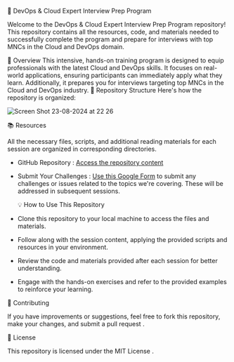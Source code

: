 🚀 DevOps & Cloud Expert Interview Prep Program

Welcome to the  DevOps & Cloud Expert Interview Prep Program  repository! This repository contains all the resources, code, and materials needed to successfully complete the program and prepare for interviews with top MNCs in the Cloud and DevOps domain.
   
📝 Overview
This intensive, hands-on training program is designed to equip professionals with the latest Cloud and DevOps skills. It focuses on real-world applications, ensuring participants can immediately apply what they learn. Additionally, it prepares you for interviews targeting top MNCs in the Cloud and DevOps industry.
📁 Repository Structure
Here's how the repository is organized:

![Screen Shot 23-08-2024 at 22 26](https://github.com/user-attachments/assets/e2cb8b21-4b97-474c-8a21-a7461f4a7d9b)

📚 Resources

All the necessary files, scripts, and additional reading materials for each session are organized in corresponding directories. 

-  GitHub Repository : [Access the repository content](https://github.com/sa2408031/batch-repo.git)
-  Submit Your Challenges : [Use this Google Form](https://forms.gle/yprdPQpFXNbuaeMH8) to submit any challenges or issues related to the topics we're covering. These will be addressed in subsequent sessions.

   💡 How to Use This Repository

-  Clone  this repository to your local machine to access the files and materials.
-  Follow along  with the session content, applying the provided scripts and resources in your environment.
-  Review  the code and materials provided after each session for better understanding.
-  Engage  with the hands-on exercises and refer to the provided examples to reinforce your learning.

  🤝 Contributing

If you have improvements or suggestions, feel free to  fork  this repository, make your changes, and submit a  pull request .

   📜 License

This repository is licensed under the  MIT License .




